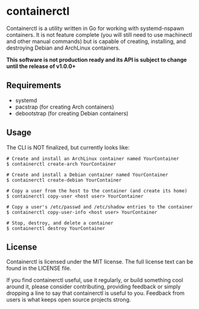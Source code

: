 containerctl
============

Containerctl is a utility written in Go for working with systemd-nspawn containers. It is not feature complete (you will still need to use machinectl and other manual commands) but is capable of creating, installing, and destroying Debian and ArchLinux containers.

**This software is not production ready and its API is subject to change until
the release of v1.0.0+**

Requirements
------------
* systemd
* pacstrap (for creating Arch containers)
* debootstrap (for creating Debian containers)

Usage
------------

The CLI is NOT finalized, but currently looks like:

```
# Create and install an ArchLinux container named YourContainer
$ containerctl create-arch YourContainer

# Create and install a Debian container named YourContainer
$ containerctl create-debian YourContainer

# Copy a user from the host to the container (and create its home)
$ containerctl copy-user <host user> YourContainer

# Copy a user's /etc/passwd and /etc/shadow entries to the container
$ containerctl copy-user-info <host user> YourContainer

# Stop, destroy, and delete a container
$ containerctl destroy YourContainer
```

License
-----------
Containerctl is licensed under the MIT license. The full license text can be found in the LICENSE file.

If you find containerctl useful, use it regularly, or build something cool around it, please consider contributing, providing feedback or simply dropping a line to say that containerctl is useful to you. Feedback from users is what keeps open source projects strong.
